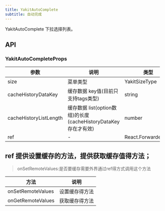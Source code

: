 ```yaml
---
title: YakitAutoComplete
subtitle: 自动完成
---
```


YakitAutoComplete 下拉选择列表。

## API

### YakitAutoCompleteProps

| 参数                   | 说明                                                           | 类型                                          | 默认值   |
| ---------------------- | -------------------------------------------------------------- | --------------------------------------------- | -------- |
| size                   | 菜单类型                                                       | YakitSizeType                                 | "middle" |
| cacheHistoryDataKey    | 缓存数据 key值(目前只支持tags类型)                             | string                                        | -        |
| cacheHistoryListLength | 缓存数据 list(option数组)的长度(cacheHistoryDataKey存在才有效) | number                                        | -        |
| ref                    | -                                                              | React.ForwardedRef<YakitAutoCompleteRefProps> | -        |

## ref 提供设置缓存的方法，提供获取缓存值得方法；

> onSetRemoteValues:是否要缓存需要外界通过ref得方式调用这个方法

| 方法              | 说明           |
| ----------------- | -------------- |
| onSetRemoteValues | 设置缓存得方法 |
| onGetRemoteValues | 获取缓存得方法 |
